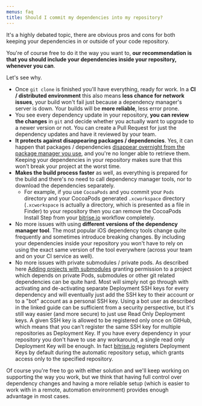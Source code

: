 ```yaml
---
menus: faq
title: Should I commit my dependencies into my repository?
---
```

It's a highly debated topic, there are obvious pros and cons
for both keeping your dependencies in or outside of your code repository.

You're of course free to do it the way you want to,
__our recommendation is that you should include your dependencies inside your repository,
whenever you can__.

Let's see why.

* Once `git clone` is finished you'll have everything, ready for work.
  In a __CI / distributed environment__ this also means __less chance for network issues__,
  your build won't fail just because a dependency manager's server is down.
  Your builds will be __more reliable__, less error prone.
* You see every dependency update in your repository, __you can review the changes__ in `git`
  and decide whether you actually want to upgrade to a newer version or not.
  You can create a Pull Request for just the dependency updates and have it reviewed by your team.
* __It protects against disappearing packages / dependencies__.
  Yes, it can happen that packages / dependencies
  [disappear overnight from the package manager you use](http://www.theregister.co.uk/2016/03/23/npm_left_pad_chaos/),
  and you're no longer able to retrieve them.
  Keeping your dependencies in your repository makes sure that this won't break your project at the worst time.
* __Makes the build process faster__ as well, as everything is prepared for the build and
  there's no need to call dependency manager tools, nor to download the dependencies separately.
    * For example, if you use `CocoaPods` and you commit your `Pods` directory
      and your CocoaPods generated `.xcworkspace` directory (`.xcworkspace` is actually a directory, which is presented as a file in Finder)
      to your repository then you can remove the CocoaPods Install Step from your [bitrise.io](https://www.bitrise.io) workflow completely.
* No more issues with using __different versions of the dependency manager tool__.
  The most popular iOS dependency tools change quite frequently and sometimes introduce breaking changes.
  By including your dependencies inside your repository you won't have to
  rely on using the exact same version of the tool everywhere (across your team and on your CI service as well).
* No more issues with private submodules / private pods.
  As described here [Adding projects with submodules](/faq/adding-projects-with-submodules/) granting permission
  to a project which depends on private Pods, submodules or other git related dependencies can be quite hard.
  Most will simply not go through with activating and de-activating separate Deployment SSH keys
  for every dependency and will eventually just add the SSH key to their account or to a "bot" account as a personal SSH key.
  Using a bot user as described in the linked guide can be sufficient from a security perspective,
  but it's still way easier (and more secure) to just use Read Only Deployment keys.
  A given SSH key is allowed to be registered only once on GitHub, which means that you can't register
  the same SSH key for multiple repositories as Deployment Key.
  If you have every dependency in your repository you don't have to use any workaround,
  a single read only Deployment Key will be enough.
  In fact [bitrise.io](https://www.bitrise.io) registers Deployment Keys
  by default during the automatic repository setup,
  which grants access only to the specified repository.

Of course you're free to go with either solution and we'll keep working on supporting the way you work,
but we think that having full control over dependency changes
and having a more reliable setup (which is easier to work with in a remote, automation environment)
provides enough advantage in most cases.
